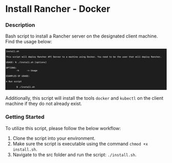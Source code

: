 # Install Rancher - Docker

### Description
Bash script to install a Rancher server on the designated client machine. Find the usage below:

![Usage](https://github.com/markusewalker/Rancher-Goodies/blob/main/install/docker/install.jpg)

Additionally, this script will install the tools `docker` and `kubectl` on the client machine if they do not already exist.

### Getting Started
To utilize this script, please follow the below workflow:

1. Clone the script into your environment.
2. Make sure the script is executable using the command `chmod +x install.sh`.
3. Navigate to the src folder and run the script: `./install.sh`.
